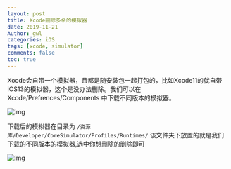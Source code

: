 ```yaml
---
layout: post
title: Xcode删除多余的模拟器
date: 2019-11-21
Author: gwl
categories: iOS
tags: [xcode, simulator]
comments: false
toc: true
---
```


Xocde会自带一个模拟器，且都是随安装包一起打包的，比如Xcode11的就自带iOS13的模拟器，这个是没办法删除。我们可以在 Xcode/Prefrences/Components 中下载不同版本的模拟器。

![img](https://github.com/mouos/image-hosting-service/raw/master/images/2019-11-21-xcode-removes-redundant-emulators-01.png)

下载后的模拟器在目录为 `/资源库/Developer/CoreSimulator/Profiles/Runtimes/` 该文件夹下放置的就是我们下载的不同版本的模拟器,选中你想删除的删除即可

![img](https://github.com/mouos/image-hosting-service/raw/master/images/2019-11-21-xcode-removes-redundant-emulators-02.png)
